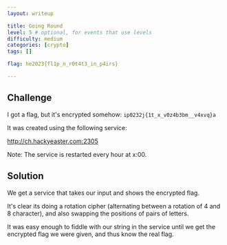 ```yaml
---
layout: writeup

title: Going Round
level: 5 # optional, for events that use levels
difficulty: medium
categories: [crypto]
tags: []

flag: he2023{fl1p_n_r0t4t3_in_p4irs}

---
```


## Challenge

I got a flag, but it's encrypted somehow:
`ip0232j{1t_x_v0z4b3bm__v4xvq}a`

It was created using the following service:

http://ch.hackyeaster.com:2305

Note: The service is restarted every hour at x:00.


## Solution

We get a service that takes our input and shows the encrypted flag.

It's clear its doing a rotation cipher (alternating between a rotation of 4 and 8 character), and also swapping the positions of pairs of letters.

It was easy enough to fiddle with our string in the service until we get the encrypted flag we were given, and thus know the real flag.


